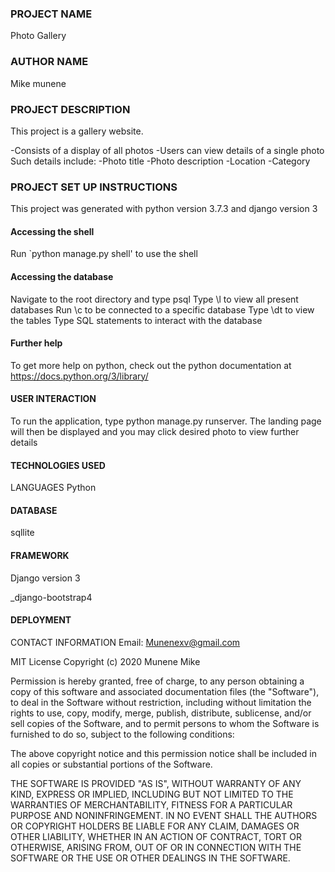 ### PROJECT NAME
Photo Gallery

### AUTHOR NAME
Mike munene

### PROJECT DESCRIPTION
This project is a gallery website.

-Consists of a display of all photos -Users can view details of a single photo Such details include: -Photo title -Photo description -Location -Category

### PROJECT SET UP INSTRUCTIONS
This project was generated with python version 3.7.3 and django version 3

#### Accessing the shell
Run `python manage.py shell' to use the shell

#### Accessing the database
Navigate to the root directory and type psql Type \l to view all present databases Run \c to be connected to a specific database Type \dt to view the tables Type SQL statements to interact with the database

#### Further help
To get more help on python, check out the python documentation at https://docs.python.org/3/library/

#### USER INTERACTION
To run the application, type python manage.py runserver. The landing page will then be displayed and you may click desired photo to view further details

#### TECHNOLOGIES USED
LANGUAGES
Python

#### DATABASE
sqllite

#### FRAMEWORK
Django version 3

_django-bootstrap4

#### DEPLOYMENT
CONTACT INFORMATION Email: Munenexv@gmail.com

MIT License Copyright (c) 2020 Munene Mike

Permission is hereby granted, free of charge, to any person obtaining a copy of this software and associated documentation files (the "Software"), to deal in the Software without restriction, including without limitation the rights to use, copy, modify, merge, publish, distribute, sublicense, and/or sell copies of the Software, and to permit persons to whom the Software is furnished to do so, subject to the following conditions:

The above copyright notice and this permission notice shall be included in all copies or substantial portions of the Software.

THE SOFTWARE IS PROVIDED "AS IS", WITHOUT WARRANTY OF ANY KIND, EXPRESS OR IMPLIED, INCLUDING BUT NOT LIMITED TO THE WARRANTIES OF MERCHANTABILITY, FITNESS FOR A PARTICULAR PURPOSE AND NONINFRINGEMENT. IN NO EVENT SHALL THE AUTHORS OR COPYRIGHT HOLDERS BE LIABLE FOR ANY CLAIM, DAMAGES OR OTHER LIABILITY, WHETHER IN AN ACTION OF CONTRACT, TORT OR OTHERWISE, ARISING FROM, OUT OF OR IN CONNECTION WITH THE SOFTWARE OR THE USE OR OTHER DEALINGS IN THE SOFTWARE.